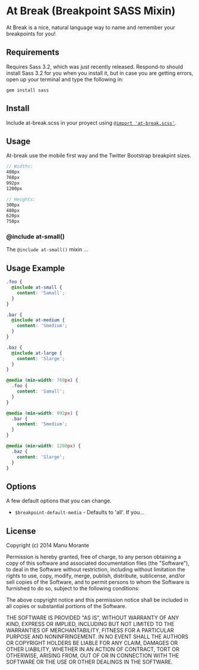 # At Break (Breakpoint SASS Mixin)

At Break is a nice, natural language way to name and remember your breakpoints for you!

## Requirements

Requires Sass 3.2, which was just recently released. Respond-to should install Sass 3.2 for you when you install it, but in case you are getting errors, open up your terminal and type the following in:

`gem install sass`

## Install

Include at-break.scss in your proyect using [`@import 'at-break.scss'`](https://github.com/manumorante/sass.at-break/blob/master/source/sass/lib/at-break.scss).


## Usage

At-break use the mobile first way and the Twitter Bootstrap breakpint sizes.


```scss
// Widths:
480px
768px
992px
1200px

// Heights:
300px
480px
620px
750px
```

### @include at-small()

The `@include at-small()` mixin ...

## Usage Example

```scss
.foo {
  @include at-small {
    content: 'Samall';
  }
}

.bar {
  @include at-medium {
    content: 'Smedium';
  }
}

.baz {
  @include at-large {
    content: 'Slarge';
  }
}
```

```css
@media (min-width: 768px) {
  .foo {
    content: 'Samall';
  }
}

@media (min-width: 992px) {
  .bar {
    content: 'Smedium';
  }
}

@media (min-width: 1200px) {
  .baz {
    content: 'Slarge';
  }
}
```

## Options

A few default options that you can change.

* `$breakpoint-default-media` - Defaults to 'all'. If you...

## License

Copyright (c) 2014 Manu Morante

Permission is hereby granted, free of charge, to any person obtaining a copy of this software and associated documentation files (the "Software"), to deal in the Software without restriction, including without limitation the rights to use, copy, modify, merge, publish, distribute, sublicense, and/or sell copies of the Software, and to permit persons to whom the Software is furnished to do so, subject to the following conditions:

The above copyright notice and this permission notice shall be included in all copies or substantial portions of the Software.

THE SOFTWARE IS PROVIDED "AS IS", WITHOUT WARRANTY OF ANY KIND, EXPRESS OR IMPLIED, INCLUDING BUT NOT LIMITED TO THE WARRANTIES OF MERCHANTABILITY, FITNESS FOR A PARTICULAR PURPOSE AND NONINFRINGEMENT. IN NO EVENT SHALL THE AUTHORS OR COPYRIGHT HOLDERS BE LIABLE FOR ANY CLAIM, DAMAGES OR OTHER LIABILITY, WHETHER IN AN ACTION OF CONTRACT, TORT OR OTHERWISE, ARISING FROM, OUT OF OR IN CONNECTION WITH THE SOFTWARE OR THE USE OR OTHER DEALINGS IN THE SOFTWARE. 

